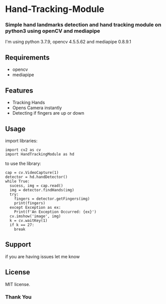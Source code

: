 # Hand-Tracking-Module
### Simple hand landmarks detection and hand tracking module on python3 using openCV and mediapipe
I'm using python 3.7.9, opencv 4.5.5.62 and mediapipe 0.8.9.1

## Requirements
* opencv
* mediapipe

## Features
* Tracking Hands
* Opens Camera instantly
* Detecting if fingers are up or down

## Usage
import libraries:
```
import cv2 as cv
import HandTrackingModule as hd
```
to use the library:
```
cap = cv.VideoCapture(1)
detector = hd.handDetector()
while True:
  sucess, img = cap.read()
  img = detector.findHands(img)
  try:
    fingers = detector.getFingers(img)
    print(fingers)
  except Exception as ex:
    Print(f'An Exception Occurred: {ex}')
  cv.imshow('image', img)
  k = cv.waitKey(1)
  if k == 27:
    break
```

## Support
if you are having issues let me know

## License
MIT license.

### Thank You
